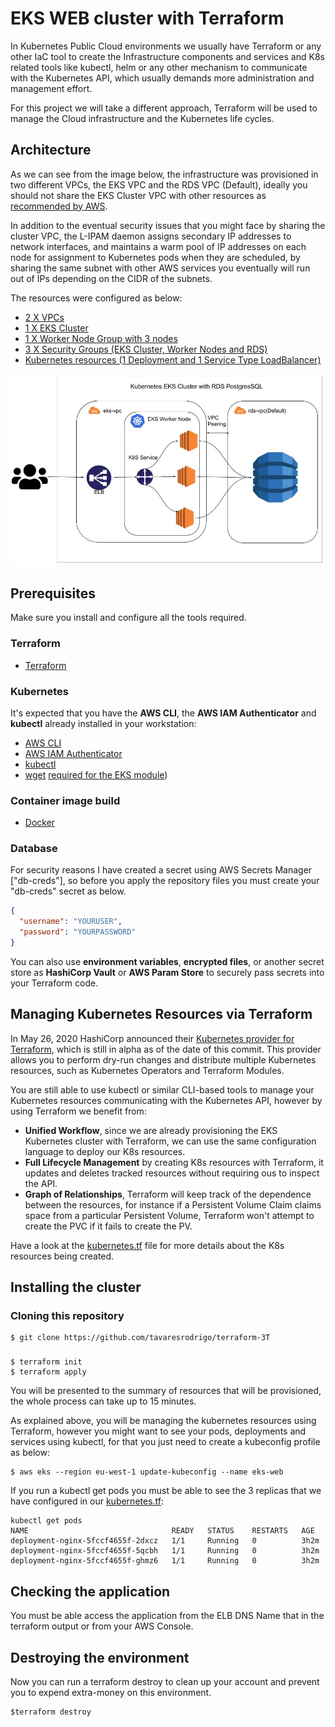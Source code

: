 # EKS WEB cluster with Terraform

In Kubernetes Public Cloud environments we usually have Terraform or any other IaC tool to create the Infrastructure components and services and K8s related tools like kubectl, helm or any other mechanism to communicate with the Kubernetes API, which usually demands more administration and management effort.

For this project we will take a different approach, Terraform will be used to manage the Cloud infrastructure and the Kubernetes life cycles. 

## Architecture

As we can see from the image below, the infrastructure was provisioned in two different VPCs, the EKS VPC and the RDS VPC (Default), ideally you should not share the EKS Cluster VPC with other resources as [recommended by AWS](https://docs.aws.amazon.com/eks/latest/userguide/network_reqs.html).

In addition to the eventual security issues that you might face by sharing the cluster VPC, the L-IPAM daemon assigns secondary IP addresses to network interfaces, and maintains a warm pool of IP addresses on each node for assignment to Kubernetes pods when they are scheduled, by sharing the same subnet with other AWS services you eventually will run out of IPs depending on the CIDR of the subnets.

The resources were configured as below:

* [2 X VPCs](vpc.tf)
* [1 X EKS Cluster](cluster.tf)
* [1 X Worker Node Group with 3 nodes](cluster.tf)
* [3 X Security Groups (EKS Cluster, Worker Nodes and RDS)](security-groups.tf)
* [Kubernetes resources (1 Deployment and 1 Service Type LoadBalancer)](kubernetes.tf)

![arqhitecture](https://github.com/tavaresrodrigo/terraform-3T/blob/master/jmiro.jpg)

## Prerequisites

Make sure you install and configure all the tools required. 

### Terraform

* [Terraform](https://learn.hashicorp.com/tutorials/terraform/install-cli)

### Kubernetes

It's expected that you have the **AWS CLI**, the **AWS IAM Authenticator** and **kubectl** already installed in your workstation:

* [AWS CLI](https://docs.aws.amazon.com/cli/latest/userguide/cli-chap-install.html)
* [AWS IAM Authenticator](https://docs.aws.amazon.com/eks/latest/userguide/install-aws-iam-authenticator.html)
* [kubectl](https://docs.aws.amazon.com/eks/latest/userguide/install-kubectl.html) 
* [wget](https://stackoverflow.com/questions/33886917/how-to-install-wget-in-macos) [required for the EKS module](https://github.com/terraform-aws-modules/terraform-aws-eks/issues/829))

### Container image build

* [Docker](https://docs.docker.com/get-docker/)

### Database

For security reasons I have created a secret using AWS Secrets Manager ["db-creds"], so before you apply the repository files you must create your "db-creds" secret as below. 

```json
{
  "username": "YOURUSER",
  "password": "YOURPASSWORD"
}
```

You can also use **environment variables**, **encrypted files**, or another secret store as **HashiCorp Vault** or **AWS Param Store** to securely pass secrets into your Terraform code.


## Managing Kubernetes Resources via Terraform

In May 26, 2020 HashiCorp announced their [Kubernetes provider for Terraform](https://github.com/hashicorp/terraform-provider-kubernetes-alpha), which is still in alpha as of the date of this commit. This provider allows you to perform dry-run changes and distribute multiple Kubernetes resources, such as Kubernetes Operators and Terraform Modules. 

You are still able to use kubectl or similar CLI-based tools to manage your Kubernetes resources communicating with the Kubernetes API, however by using Terraform we benefit from:
* **Unified Workflow**, since we are already provisioning the EKS Kubernetes cluster with Terraform, we can use the same configuration language to deploy our K8s resources. 
* **Full Lifecycle Management** by creating K8s resources with Terraform, it updates and deletes tracked resources without requiring ous to inspect the API. 
* **Graph of Relationships**, Terraform will keep track of the dependence between the resources, for instance if a Persistent Volume Claim claims space from a particular Persistent Volume, Terraform won't attempt to create the PVC if it fails to create the PV.

Have a look at the [kubernetes.tf](/kubernetes.tf) file for more details about the K8s resources being created. 

## Installing the cluster

### Cloning this repository

```
$ git clone https://github.com/tavaresrodrigo/terraform-3T
```
### 
```
$ terraform init 
$ terraform apply
```

You will be presented to the summary of resources that will be provisioned, the whole process can take up to 15 minutes. 

As explained above, you will be managing the kubernetes resources using Terraform, however you might want to see your pods, deployments and services using kubectl, for that you just need to create a kubeconfig profile as below:
```
$ aws eks --region eu-west-1 update-kubeconfig --name eks-web
```

If you run a kubectl get pods you must be able to see the 3 replicas that we have configured in our [kubernetes.tf](kubernetes.tf):

```
kubectl get pods 
NAME                                READY   STATUS    RESTARTS   AGE
deployment-nginx-5fccf4655f-2dxcz   1/1     Running   0          3h2m
deployment-nginx-5fccf4655f-5qcbh   1/1     Running   0          3h2m
deployment-nginx-5fccf4655f-ghmz6   1/1     Running   0          3h2m
```
## Checking the application

You must be able access the application from the ELB DNS Name that in the terraform output or from your AWS Console. 

## Destroying the environment

Now you can run a terraform destroy to clean up your account and prevent you to expend extra-money on this environment. 

```
$terraform destroy 
```